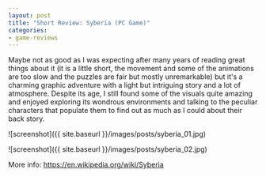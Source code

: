 ```yaml
---
layout: post
title: "Short Review: Syberia (PC Game)"
categories:
- game-reviews
---
```


<p>
Maybe not as good as I was expecting after many years of reading great things about it (it is a little short, the movement and some of the animations are too slow and the puzzles are fair but mostly unremarkable) but it's a charming graphic adventure with a light but intriguing story and a lot of atmosphere. Despite its age, I still found some of the visuals quite amazing and enjoyed exploring its wondrous environments and talking to the peculiar characters that populate them to find out as much as I could about their back story.
</p>


![screenshot]({{ site.baseurl }}/images/posts/syberia_01.jpg)

![screenshot]({{ site.baseurl }}/images/posts/syberia_02.jpg)


<p>More info: <a href="https://en.wikipedia.org/wiki/Syberia">https://en.wikipedia.org/wiki/Syberia</a><p>